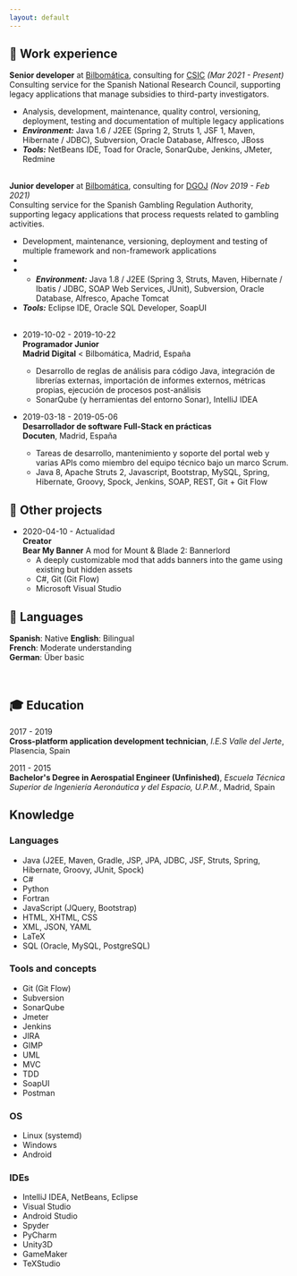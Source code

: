 ```yaml
---
layout: default
---
```


## 👔 Work experience

**Senior developer** at [Bilbomática](https://www.bilbomatica.es/), consulting for [CSIC](https://www.csic.es/) _(Mar 2021 - Present)_ <br>
Consulting service for the Spanish National Research Council, supporting legacy applications that manage subsidies to third-party investigators.
  - Analysis, development, maintenance, quality control, versioning, deployment, testing and documentation of multiple legacy applications
  - **_Environment:_** Java 1.6 / J2EE (Spring 2, Struts 1, JSF 1, Maven, Hibernate / JDBC), Subversion, Oracle Database, Alfresco, JBoss
  - **_Tools:_** NetBeans IDE, Toad for Oracle, SonarQube, Jenkins, JMeter, Redmine
<br><br>    

**Junior developer** at [Bilbomática](https://www.bilbomatica.es/), consulting for [DGOJ](https://www.ordenacionjuego.es/) _(Nov 2019 - Feb 2021)_ <br>
Consulting service for the Spanish Gambling Regulation Authority, supporting legacy applications that process requests related to gambling activities.
  - Development, maintenance, versioning, deployment and testing of multiple framework and non-framework applications
  - 
  - - **_Environment:_** Java 1.8 / J2EE (Spring 3, Struts, Maven, Hibernate / Ibatis / JDBC, SOAP Web Services, JUnit), Subversion, Oracle Database, Alfresco, Apache Tomcat
  - **_Tools:_** Eclipse IDE, Oracle SQL Developer, SoapUI
<br><br>


* 2019-10-02 - 2019-10-22\
  **Programador Junior**\
  **Madrid Digital** < Bilbomática, Madrid, España
  * Desarrollo de reglas de análisis para código Java, integración de librerías externas, importación de informes externos, métricas propias, ejecución de procesos post-análisis
  * SonarQube (y herramientas del entorno Sonar), IntelliJ IDEA

* 2019-03-18 - 2019-05-06\
  **Desarrollador de software Full-Stack en prácticas**\
  **Docuten**, Madrid, España
  * Tareas de desarrollo, mantenimiento y soporte del portal web y varias APIs como miembro del equipo técnico bajo un marco Scrum.
  * Java 8, Apache Struts 2, Javascript, Bootstrap, MySQL, Spring, Hibernate, Groovy, Spock, Jenkins, SOAP, REST, Git + Git Flow


## 🔧 Other projects

* 2020-04-10 - Actualidad\
  **Creator**\
  **Bear My Banner** A mod for Mount & Blade 2: Bannerlord
  * A deeply customizable mod that adds banners into the game using existing but hidden assets
  * C#, Git (Git Flow)
  * Microsoft Visual Studio

## 💬 Languages

**Spanish**: Native
**English**: Bilingual <br>
**French**: Moderate understanding <br>
**German**: Über basic <br>
<br><br>

## 🎓 Education

2017 - 2019 <br>
**Cross-platform application development technician**, *I.E.S Valle del Jerte*, Plasencia, Spain <br>
  
2011 - 2015 <br>
**Bachelor's Degree in Aerospatial Engineer (Unfinished)**, *Escuela Técnica Superior de Ingeniería Aeronáutica y del Espacio, U.P.M.*, Madrid, Spain <br>


## Knowledge

### Languages

* Java (J2EE, Maven, Gradle, JSP, JPA, JDBC, JSF, Struts, Spring, Hibernate, Groovy, JUnit, Spock)
* C#
* Python
* Fortran
* JavaScript (JQuery, Bootstrap)
* HTML, XHTML, CSS
* XML, JSON, YAML
* LaTeX
* SQL (Oracle, MySQL, PostgreSQL)

### Tools and concepts

* Git (Git Flow)
* Subversion
* SonarQube
* Jmeter
* Jenkins
* JIRA
* GIMP
* UML
* MVC
* TDD
* SoapUI
* Postman
 
### OS

* Linux (systemd)
* Windows
* Android

### IDEs

* IntelliJ IDEA, NetBeans, Eclipse
* Visual Studio
* Android Studio
* Spyder
* PyCharm
* Unity3D
* GameMaker
* TeXStudio
